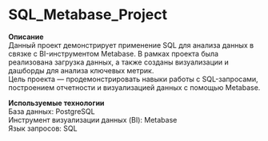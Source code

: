 # SQL_Metabase_Project
**Описание**\
Данный проект демонстрирует применение SQL для анализа данных в связке с BI-инструментом Metabase. В рамках проекта была реализована загрузка данных, а также созданы визуализации и дашборды для анализа ключевых метрик.\
Цель проекта — продемонстрировать навыки работы с SQL-запросами, построением отчетности и визуализацией данных с помощью Metabase.

**Используемые технологии**\
База данных: PostgreSQL\
Инструмент визуализации данных (BI): Metabase\
Язык запросов: SQL
